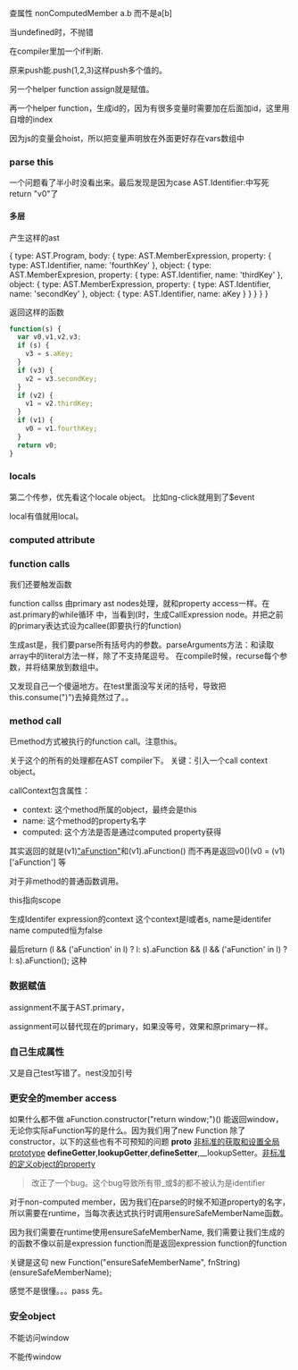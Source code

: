 查属性
nonComputedMember a.b 而不是a[b]


当undefined时，不抛错

在compiler里加一个if判断.


原来push能.push(1,2,3)这样push多个值的。

另一个helper function assign就是赋值。

再一个helper function，生成id的，因为有很多变量时需要加在后面加id，这里用自增的index

因为js的变量会hoist，所以把变量声明放在外面更好存在vars数组中


### parse this

一个问题看了半小时没看出来。最后发现是因为case AST.Identifier:中写死return "v0"了

#### 多层

产生这样的ast


{
    type: AST.Program,
    body: {
        type: AST.MemberExpression,
        property: {
            type: AST.Identifier,
            name: 'fourthKey'
        },
        object: {
            type: AST.MemberExpresion,
            property: {
                type: AST.Identifier,
                name: 'thirdKey'
            },
            object: {
                type: AST.MemberExpression,
                property: {
                    type: AST.Identifier,
                    name: 'secondKey'
                },
                object: {
                    type: AST.Identifier,
                    name: aKey
                }
            }
        }
    }
}

返回这样的函数

```javascript
function(s) {
  var v0,v1,v2,v3;
  if (s) {
    v3 = s.aKey;
  }
  if (v3) {
    v2 = v3.secondKey;
  }
  if (v2) {
    v1 = v2.thirdKey;
  }
  if (v1) {
    v0 = v1.fourthKey;
  }
  return v0;
}
```

### locals

第二个传参，优先看这个locale object。 比如ng-click就用到了$event

local有值就用local。


### computed attribute

### function calls
我们还要触发函数

function callss 由primary ast nodes处理，就和property access一样。在ast.primary的while循环
中，当看到(时，生成CallExpression node。并把之前的primary表达式设为callee(即要执行的function)

生成ast是，我们要parse所有括号内的参数。parseArguments方法：和读取array中的literal方法一样，除了不支持尾逗号。
在compile时候，recurse每个参数，并将结果放到数组中。

又发现自己一个傻逼地方。在test里面没写关闭的括号，导致把this.consume(")")去掉竟然过了。。

### method call

已method方式被执行的function call。注意this。

关于这个的所有的处理都在AST compiler下。
关键：引入一个call context object。

callContext包含属性：
+ context: 这个method所属的object，最终会是this
+ name: 这个method的property名字
+ computed: 这个方法是否是通过computed property获得

其实返回的就是(v1)["aFunction"]()和(v1).aFunction()
而不再是返回v0()(v0 = (v1)['aFunction'] 等


对于非method的普通函数调用。

this指向scope

生成Identifer expression的context
这个context是l或者s, name是identifer name
computed恒为false

最后return (l && ('aFunction' in l) ? l: s).aFunction && (l && ('aFunction' in l) ? l: s).aFunction();
这种

### 数据赋值
assignment不属于AST.primary，

assignment可以替代现在的primary，如果没等号，效果和原primary一样。

### 自己生成属性
又是自己test写错了。nest没加引号

### 更安全的member access
如果什么都不做
aFunction.constructor("return window;")()
能返回window，无论你实际aFunction写的是什么。因为我们用了new Function
除了constructor，以下的这些也有不可预知的问题
__proto__ [非标准的获取和设置全局prototype]("https://developer.mozilla.org/en-US/docs/Web/JavaScript/Reference/Global_Objects/Object/proto")
__defineGetter__,__lookupGetter__,__defineSetter__,__lookupSetter。[非标准的定义object的property]("https://developer.mozilla.org/en-US/docs/Web/JavaScript/Reference/Global_Objects/Object/__defineGetter__")

> 改正了一个bug。这个bug导致所有带_或$的都不被认为是identifier

对于non-computed member，因为我们在parse的时候不知道property的名字，所以需要在runtime，当每次表达式执行时调用ensureSafeMemberName函数。

因为我们需要在runtime使用ensureSafeMemberName, 我们需要让我们生成的的函数不像以前是expression function而是返回expression function的function

关键是这句 new Function("ensureSafeMemberName", fnString)(ensureSafeMemberName);

感觉不是很懂。。。pass 先。

### 安全object

不能访问window

不能传window


